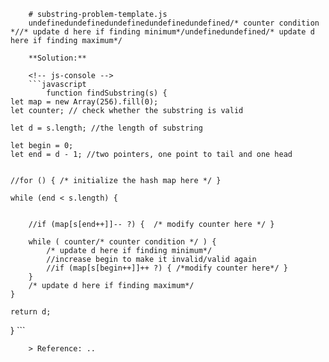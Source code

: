 
        # substring-problem-template.js
        undefinedundefinedundefinedundefinedundefined/* counter condition *//* update d here if finding minimum*/undefinedundefined/* update d here if finding maximum*/
        
        **Solution:**
        
        <!-- js-console -->
        ```javascript
            function findSubstring(s) {
    let map = new Array(256).fill(0);
    let counter; // check whether the substring is valid
    
    let d = s.length; //the length of substring
    
    let begin = 0;
    let end = d - 1; //two pointers, one point to tail and one head
    

    //for () { /* initialize the hash map here */ }

    while (end < s.length) {


        //if (map[s[end++]]-- ?) {  /* modify counter here */ }

        while ( counter/* counter condition */ ) {
            /* update d here if finding minimum*/
            //increase begin to make it invalid/valid again
            //if (map[s[begin++]]++ ?) { /*modify counter here*/ }
        }
        /* update d here if finding maximum*/
    }

    return d;
}
        ```
        
        > Reference: ..
        
        